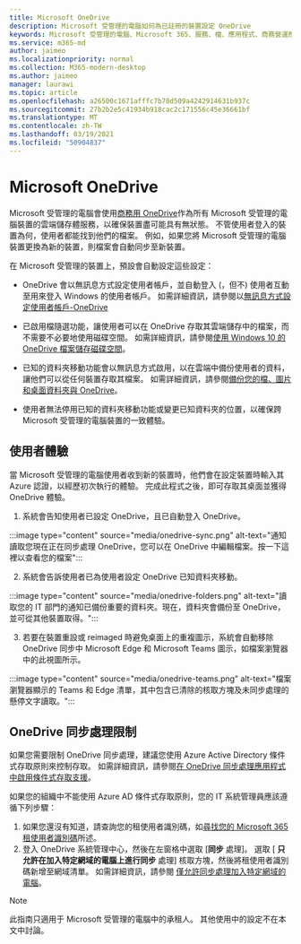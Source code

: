 ```yaml
---
title: Microsoft OneDrive
description: Microsoft 受管理的電腦如何為已註冊的裝置設定 OneDrive
keywords: Microsoft 受管理的電腦、Microsoft 365、服務、檔、應用程式、商務營運應用程式、LOB 應用程式
ms.service: m365-md
author: jaimeo
ms.localizationpriority: normal
ms.collection: M365-modern-desktop
ms.author: jaimeo
manager: laurawi
ms.topic: article
ms.openlocfilehash: a26500c1671afffc7b70d509a4242914631b937c
ms.sourcegitcommit: 27b2b2e5c41934b918cac2c171556c45e36661bf
ms.translationtype: MT
ms.contentlocale: zh-TW
ms.lasthandoff: 03/19/2021
ms.locfileid: "50904837"
---
```

# <a name="microsoft-onedrive"></a>Microsoft OneDrive

Microsoft 受管理的電腦會使用[商務用 OneDrive](/onedrive/plan-onedrive-enterprise)作為所有 Microsoft 受管理的電腦裝置的雲端儲存體服務，以確保裝置盡可能具有無狀態。 不管使用者登入的裝置為何，使用者都能找到他們的檔案。 例如，如果您將 Microsoft 受管理的電腦裝置更換為新的裝置，則檔案會自動同步至新裝置。

在 Microsoft 受管理的裝置上，預設會自動設定這些設定：

- OneDrive 會以無訊息方式設定使用者帳戶，並自動登入 (，但不) 使用者互動至用來登入 Windows 的使用者帳戶。 如需詳細資訊，請參閱以[無訊息方式設定使用者帳戶-OneDrive](/onedrive/use-silent-account-configuration)

- 已啟用檔隨選功能，讓使用者可以在 OneDrive 存取其雲端儲存中的檔案，而不需要不必要地使用磁碟空間。 如需詳細資訊，請參閱[使用 Windows 10 的 OneDrive 檔案儲存磁碟空間](https://support.microsoft.com/office/save-disk-space-with-onedrive-files-on-demand-for-windows-10-0e6860d3-d9f3-4971-b321-7092438fb38e)。

- 已知的資料夾移動功能會以無訊息方式啟用，以在雲端中備份使用者的資料，讓他們可以從任何裝置存取其檔案。 如需詳細資訊，請參閱[備份您的檔、圖片和桌面資料夾與 OneDrive](https://support.microsoft.com/office/back-up-your-documents-pictures-and-desktop-folders-with-onedrive-d61a7930-a6fb-4b95-b28a-6552e77c3057)。

- 使用者無法停用已知的資料夾移動功能或變更已知資料夾的位置，以確保跨 Microsoft 受管理的電腦裝置的一致體驗。

## <a name="user-experience"></a>使用者體驗

當 Microsoft 受管理的電腦使用者收到新的裝置時，他們會在設定裝置時輸入其 Azure 認證，以經歷初次執行的體驗。 完成此程式之後，即可存取其桌面並獲得 OneDrive 體驗。

1. 系統會告知使用者已設定 OneDrive，且已自動登入 OneDrive。

:::image type="content" source="media/onedrive-sync.png" alt-text="通知讀取您現在正在同步處理 OneDrive，您可以在 OneDrive 中編輯檔案。按一下這裡以查看您的檔案":::

2. 系統會告訴使用者已為使用者設定 OneDrive 已知資料夾移動。

:::image type="content" source="media/onedrive-folders.png" alt-text="讀取您的 IT 部門的通知已備份重要的資料夾。現在，資料夾會備份至 OneDrive，並可從其他裝置取得。":::

3. 若要在裝置重設或 reimaged 時避免桌面上的重複圖示，系統會自動移除 OneDrive 同步中 Microsoft Edge 和 Microsoft Teams 圖示，如檔案瀏覽器中的此視圖所示。

:::image type="content" source="media/onedrive-teams.png" alt-text="檔案瀏覽器顯示的 Teams 和 Edge 清單，其中包含已清除的核取方塊及未同步處理的懸停文字讀取。":::


## <a name="onedrive-sync-restrictions"></a>OneDrive 同步處理限制

如果您需要限制 OneDrive 同步處理，建議您使用 Azure Active Directory 條件式存取原則來控制存取。 如需詳細資訊，請參閱[在 OneDrive 同步處理應用程式中啟用條件式存取支援](/onedrive/enable-conditional-access)。

如果您的組織中不能使用 Azure AD 條件式存取原則，您的 IT 系統管理員應該遵循下列步驟：

1. 如果您還沒有知道，請查詢您的租使用者識別碼，如[尋找您的 Microsoft 365 租使用者識別碼](/onedrive/find-your-office-365-tenant-id)所述。
2. 登入 OneDrive 系統管理中心，然後在左窗格中選取 [**同步** 處理]。 選取 [ **只允許在加入特定網域的電腦上進行同步** 處理] 核取方塊，然後將租使用者識別碼新增至網域清單。 如需詳細資訊，請參閱 [僅允許同步處理加入特定網域的電腦](/onedrive/allow-syncing-only-on-specific-domains)。

> [!NOTE]
> 此指南只適用于 Microsoft 受管理的電腦中的承租人。 其他使用中的設定不在本文中討論。